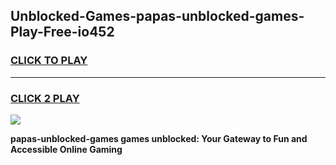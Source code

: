 
## Unblocked-Games-papas-unblocked-games-Play-Free-io452
<h3>
<a href="https://premium76.site?title=papas-unblocked-games&ref=23A">CLICK TO PLAY</a></h3>
<hr>

<h3>
<a href="https://premium76.site?title=papas-unblocked-games&ref=23A">CLICK 2 PLAY</a>
  
</h3>

<a href="https://premium76.site?title=papas-unblocked-games&ref=23A"><img src="https://clearcache.store/games.png"></a>


**papas-unblocked-games games unblocked: Your Gateway to Fun and Accessible Online Gaming**
